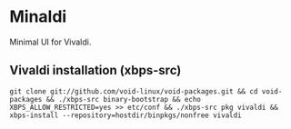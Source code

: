 # Minaldi

Minimal UI for Vivaldi.

## Vivaldi installation (xbps-src)

```
git clone git://github.com/void-linux/void-packages.git && cd void-packages && ./xbps-src binary-bootstrap && echo XBPS_ALLOW_RESTRICTED=yes >> etc/conf && ./xbps-src pkg vivaldi && xbps-install --repository=hostdir/binpkgs/nonfree vivaldi
```
